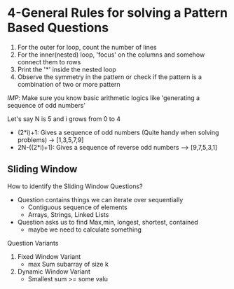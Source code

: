 # 4-General Rules for solving a Pattern Based Questions

1. For the outer for loop, count the number of lines
2. For the inner(nested) loop, 'focus' on the columns and somehow connect them to rows
3. Print the '*' inside the nested loop
4. Observe the symmetry in the pattern or check if the pattern is a combination of two or more pattern


*IMP*: Make sure you know basic arithmetic logics like 'generating a sequence of odd numbers'

Let's say N is 5 and i grows from 0 to 4

- (2*i)+1: Gives a sequence of odd numbers (Quite handy when solving problems) -> [1,3,5,7,9]
- 2N-((2*i)+1): Gives a sequence of reverse odd numbers --> [9,7,5,3,1]

## Sliding Window

How to identify the Sliding Window Questions?
- Question contains things we can iterate over sequentially
	- Contiguous sequence of elements
	- Arrays, Strings, Linked Lists
- Question asks us to find Max,min, longest, shortest, contained
	- maybe we need to calculate something

Question Variants
1. Fixed Window Variant
	- max Sum subarray of size k
2. Dynamic Window Variant
	- Smallest sum >= some valu
<!--stackedit_data:
eyJoaXN0b3J5IjpbNjkwOTA3MzA2LC0xMDE3NzA1MDUwXX0=
-->